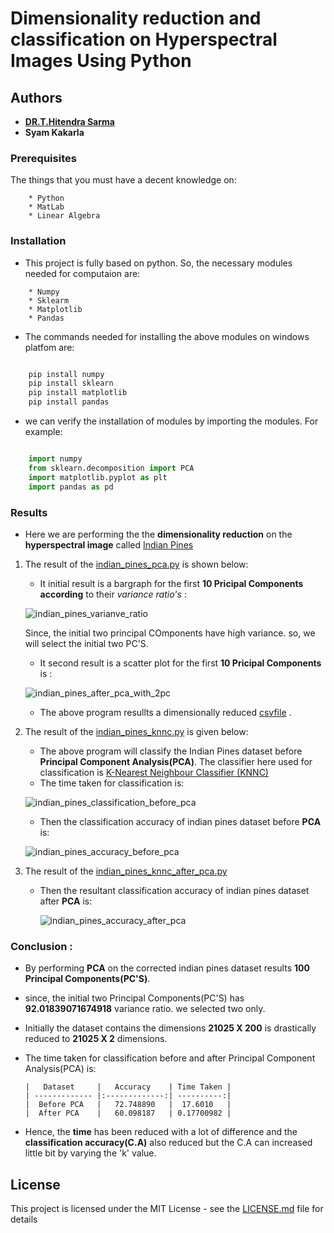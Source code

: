 # Dimensionality reduction and classification on Hyperspectral Images Using Python

## Authors

   * [**DR.T.Hitendra Sarma**](https://scholar.google.co.in/citations?user=8Frh6IQAAAAJ&hl=en)
   * **Syam Kakarla**
   
### Prerequisites

The things that you must have a decent knowledge on: 
```
    * Python
    * MatLab
    * Linear Algebra
```

### Installation

* This project is fully based on python. So, the necessary modules needed for computaion are:
```
    * Numpy
    * Sklearm
    * Matplotlib
    * Pandas
```
* The commands needed for installing the above modules on windows platfom are:
```python

    pip install numpy
    pip install sklearn
    pip install matplotlib
    pip install pandas
```
* we can verify the installation of modules by  importing the modules. For example:
```python

    import numpy
    from sklearn.decomposition import PCA 
    import matplotlib.pyplot as plt
    import pandas as pd
```
### Results 

   * Here we are performing the the **dimensionality reduction**  on the **hyperspectral image** called [Indian Pines](http://www.ehu.eus/ccwintco/index.php/Hyperspectral_Remote_Sensing_Scenes)     

1. The result of the [indian_pines_pca.py](
https://github.com/syamkakarla98/Dimensionality-reduction-and-classification-on-Hyperspectral-Images-Using-Python/blob/master/indian_pines_after_pca.csv) is shown below:

     * It initial result is a bargraph for the first **10 Pricipal Components according** to their _variance ratio's_ :

      ![indian_pines_varianve_ratio](https://user-images.githubusercontent.com/36328597/41495831-56fff622-714e-11e8-87ab-731c11d14bab.JPG)
      
   Since, the initial two principal COmponents have high variance. so, we will select the initial two PC'S.
      
      * It second result is a scatter plot for the first **10 Pricipal Components** is :

      ![indian_pines_after_pca_with_2pc](https://user-images.githubusercontent.com/36328597/41495958-603d0baa-7151-11e8-9c7c-c7452b2fb6a8.JPG)


   * The above program resullts a dimensionally reduced [csvfile](
https://github.com/syamkakarla98/Dimensionality-reduction-and-classification-on-Hyperspectral-Images-Using-Python/blob/master/indian_pines_after_pca.csv) .
 
2. The result of the [indian_pines_knnc.py](https://github.com/syamkakarla98/Dimensionality-reduction-and-classification-on-Hyperspectral-Images-Using-Python/blob/master/Indian_pines_knnc.py) is given below:

      * The above program will classify the Indian Pines dataset before **Principal Component Analysis(PCA)**. The classifier here used for classification is [K-Nearest Neighbour Classifier (KNNC)](http://scikitlearn.org/stable/auto_examples/neighbors/plot_classification.html)
      * The time taken for classification is:
      
   ![indian_pines_classification_before_pca](https://user-images.githubusercontent.com/36328597/41496231-d2ddac0e-7157-11e8-9c14-29e89685569c.JPG)

      * Then the classification accuracy of indian pines dataset before **PCA** is:
      
   ![indian_pines_accuracy_before_pca](https://user-images.githubusercontent.com/36328597/41495844-97a3e31e-714e-11e8-8d63-4d786317b239.JPG)    
   
3. The result of the [indian_pines_knnc_after_pca.py](
https://github.com/syamkakarla98/Dimensionality-reduction-and-classification-on-Hyperspectral-Images-Using-Python/blob/master/Indian_pines_knnc_after_pca.py)

   * Then the resultant classification accuracy of indian pines dataset after **PCA** is:
      
      ![indian_pines_accuracy_after_pca](https://user-images.githubusercontent.com/36328597/41495843-9753df04-714e-11e8-9540-0968bdb27a7f.JPG)

### Conclusion :

   * By performing **PCA** on the corrected indian pines dataset results **100 Principal Components(PC'S)**.
   * since, the initial two Principal Components(PC'S) has **92.01839071674918** variance ratio. we selected two only.
   * Initially the dataset contains the dimensions **21025 X 200** is drastically reduced to **21025 X 2** dimensions.
   * The time taken for classification before and after Principal Component Analysis(PCA) is:
         
         |   Dataset     |   Accuracy    | Time Taken |
         | ------------- |:-------------:| ----------:|
         |  Before PCA   |   72.748890   |  17.6010   |
         |  After PCA    |   60.098187   | 0.17700982 |
       
   * Hence, the **time** has been reduced with a lot of difference and the **classification accuracy(C.A)** also reduced but the  C.A can increased little bit by varying the 'k' value. 

## License

This project is licensed under the MIT License - see the [LICENSE.md](https://github.com/syamkakarla98/Dimensionality-reduction-and-classification-on-Hyperspectral-Images-Using-Python/blob/master/LICENSE.md) file for details
